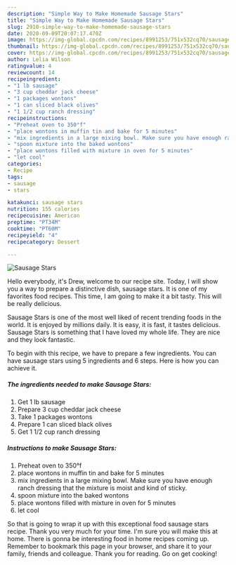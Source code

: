 ```yaml
---
description: "Simple Way to Make Homemade Sausage Stars"
title: "Simple Way to Make Homemade Sausage Stars"
slug: 2910-simple-way-to-make-homemade-sausage-stars
date: 2020-09-09T20:07:17.470Z
image: https://img-global.cpcdn.com/recipes/8991253/751x532cq70/sausage-stars-recipe-main-photo.jpg
thumbnail: https://img-global.cpcdn.com/recipes/8991253/751x532cq70/sausage-stars-recipe-main-photo.jpg
cover: https://img-global.cpcdn.com/recipes/8991253/751x532cq70/sausage-stars-recipe-main-photo.jpg
author: Lelia Wilson
ratingvalue: 4
reviewcount: 14
recipeingredient:
- "1 lb sausage"
- "3 cup cheddar jack cheese"
- "1 packages wontons"
- "1 can sliced black olives"
- "1 1/2 cup ranch dressing"
recipeinstructions:
- "Preheat oven to 350°f"
- "place wontons in muffin tin and bake for 5 minutes"
- "mix ingredients in a large mixing bowl. Make sure you have enough ranch dressing that the mixture is moist and kind of sticky."
- "spoon mixture into the baked wontons"
- "place wontons filled with mixture in oven for 5 minutes"
- "let cool"
categories:
- Recipe
tags:
- sausage
- stars

katakunci: sausage stars 
nutrition: 155 calories
recipecuisine: American
preptime: "PT34M"
cooktime: "PT60M"
recipeyield: "4"
recipecategory: Dessert

---
```



![Sausage Stars](https://img-global.cpcdn.com/recipes/8991253/751x532cq70/sausage-stars-recipe-main-photo.jpg)

Hello everybody, it's Drew, welcome to our recipe site. Today, I will show you a way to prepare a distinctive dish, sausage stars. It is one of my favorites food recipes. This time, I am going to make it a bit tasty. This will be really delicious.



Sausage Stars is one of the most well liked of recent trending foods in the world. It is enjoyed by millions daily. It is easy, it is fast, it tastes delicious. Sausage Stars is something that I have loved my whole life. They are nice and they look fantastic.


To begin with this recipe, we have to prepare a few ingredients. You can have sausage stars using 5 ingredients and 6 steps. Here is how you can achieve it.

<!--inarticleads1-->

##### The ingredients needed to make Sausage Stars:

1. Get 1 lb sausage
1. Prepare 3 cup cheddar jack cheese
1. Take 1 packages wontons
1. Prepare 1 can sliced black olives
1. Get 1 1/2 cup ranch dressing




<!--inarticleads2-->

##### Instructions to make Sausage Stars:

1. Preheat oven to 350°f
1. place wontons in muffin tin and bake for 5 minutes
1. mix ingredients in a large mixing bowl. Make sure you have enough ranch dressing that the mixture is moist and kind of sticky.
1. spoon mixture into the baked wontons
1. place wontons filled with mixture in oven for 5 minutes
1. let cool




So that is going to wrap it up with this exceptional food sausage stars recipe. Thank you very much for your time. I'm sure you will make this at home. There is gonna be interesting food in home recipes coming up. Remember to bookmark this page in your browser, and share it to your family, friends and colleague. Thank you for reading. Go on get cooking!
